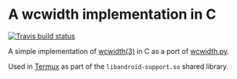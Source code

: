 A wcwidth implementation in C
=============================
[![Travis build status](https://travis-ci.org/termux/wcwidth.svg?branch=master)](https://travis-ci.org/termux/wcwidth)

A simple implementation of [wcwidth(3)](http://pubs.opengroup.org/onlinepubs/009695399/functions/wcwidth.html)
in C as a port of [wcwidth.py](https://github.com/jquast/wcwidth/blob/master/wcwidth/wcwidth.py).

Used in [Termux](https://termux.com) as part of the `libandroid-support.so` shared library.
